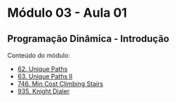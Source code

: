 # Módulo 03 - Aula 01
## Programação Dinâmica - Introdução

Conteúdo do módulo:
- [62. Unique Paths](https://leetcode.com/problems/unique-paths/solutions/6316897/recursion-and-iterative-by-fernamn-aczk/)
- [63. Unique Paths II](https://leetcode.com/problems/unique-paths-ii/solutions/6320132/its-basically-the-same-as-problem-62-by-1qp4f/)
- [746. Min Cost Climbing Stairs](https://leetcode.com/problems/min-cost-climbing-stairs/solutions/6321647/look-your-way-back-by-fernamn-8piy/)
- [935. Knight Dialer](https://leetcode.com/problems/knight-dialer/solutions/6320565/this-horse-rides-a-lot-by-fernamn-q6vv/)